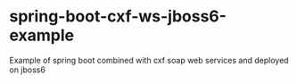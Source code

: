 # spring-boot-cxf-ws-jboss6-example
Example of spring boot combined with cxf soap web services and deployed on jboss6

